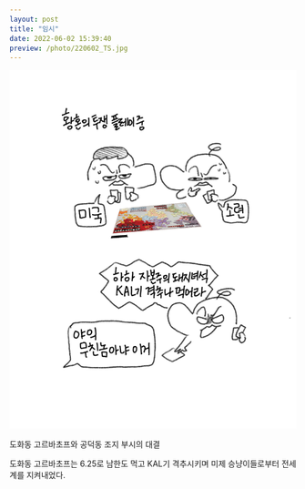 ```yaml
---
layout: post
title: "임시"
date: 2022-06-02 15:39:40
preview: /photo/220602_TS.jpg
---
```


<img src="/photo/220602_TS.jpg" width="1000">

도화동 고르바초프와 공덕동 조지 부시의 대결

도화동 고르바초프는 6.25로 남한도 먹고 KAL기 격추시키며 미제 승냥이들로부터 전세계를 지켜내었다.
